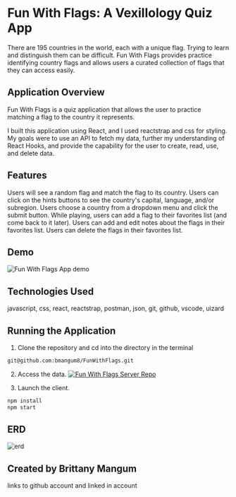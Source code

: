 # Fun With Flags: A Vexillology Quiz App

There are 195 countries in the world, each with a unique flag. Trying to learn and distinguish them can be difficult. 
Fun With Flags provides practice identifying country flags and allows users a curated collection of flags that they can access easily. 

## Application Overview

Fun With Flags is a quiz application that allows the user to practice matching a flag to the country it represents. 

I built this application using React, and I used reactstrap and css for styling. My goals were to use an API to fetch my data, further my understanding of React Hooks, and provide the capability for the user to create, read, use, and delete data. 

## Features

Users will see a random flag and match the flag to its country. 
Users can click on the hints buttons to see the country's capital, language, and/or subregion. 
Users choose a country from a dropdown menu and click the submit button.
While playing, users can add a flag to their favorites list (and come back to it later).
Users can add and edit notes about the flags in their favorites list.
Users can delete the flags in their favorites list.

## Demo

![Fun With Flags App demo](https://user-images.githubusercontent.com/103229067/182937360-68b4144d-40d6-4f12-b53c-a71826ae3c8c.gif)


## Technologies Used

javascript, css, react, reactstrap, postman, json, git, github, vscode, uizard

## Running the Application

1. Clone the repository and cd into the directory in the terminal
```sh
git@github.com:bmangum8/FunWithFlags.git
```

2. Access the data.
<a href="https://github.com/bmangum8/FunWithFlagsServer" target="_blank"><img src="https://img.shields.io/badge/Click_here%20-%236ae689.svg?&style=for-the-badge&&logoColor=white" alt="Fun With Flags Server Repo" style="height: auto !important; width: auto !important;" /></a>

3. Launch the client.
```sh
npm install
npm start
```

## ERD
![erd](https://user-images.githubusercontent.com/103229067/182932285-140fbd3b-5e27-4522-bdde-fd315c9901cd.png)


## Created by Brittany Mangum
links to github account and linked in account
